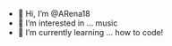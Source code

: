 - 👋 Hi, I’m @ARena18
- 👀 I’m interested in ... music
- 🌱 I’m currently learning ... how to code!

<!---
💞️ I’m looking to collaborate on ...
- 📫 How to reach me ...
--->

<!---
ARena18/ARena18 is a ✨ special ✨ repository because its `README.md` (this file) appears on your GitHub profile.
You can click the Preview link to take a look at your changes.
--->
